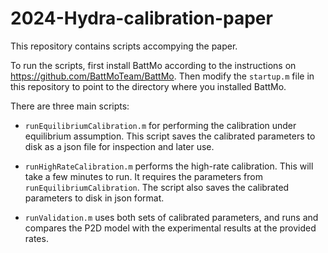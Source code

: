 # 2024-Hydra-calibration-paper

This repository contains scripts accompying the paper.

To run the scripts, first install BattMo according to the instructions
on <https://github.com/BattMoTeam/BattMo>. Then modify the `startup.m`
file in this repository to point to the directory where you installed
BattMo.

There are three main scripts:

- `runEquilibriumCalibration.m` for performing the calibration under equilibrium assumption. This script saves the calibrated parameters to disk as a json file for inspection and later use.

- `runHighRateCalibration.m` performs the high-rate calibration. This will take a few minutes to run. It requires the parameters from `runEquilibriumCalibration`. The script also saves the calibrated parameters to disk in json format.

- `runValidation.m` uses both sets of calibrated parameters, and runs and compares the P2D model with the experimental results at the provided rates.
